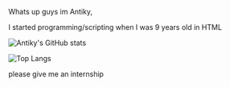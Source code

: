 Whats up guys im Antiky,

I started programming/scripting when I was 9 years old in HTML

![Antiky's GitHub stats](https://github-readme-stats.vercel.app/api?username=AntikyLmao&show_icons=true&theme=tokyonight)

![Top Langs](https://github-readme-stats.vercel.app/api/top-langs/?username=AntikyLmao&theme=tokyonight&langs_count=8)



please give me an internship
